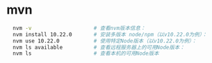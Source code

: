 <!--
 * @Author: zhangjicheng
 * @Date: 2021-03-19 11:00:30
 * @LastEditTime: 2021-03-19 11:03:05
 * @LastEditors: zhangjicheng
 * @Description: 
 * @FilePath: \my-tools\source\nvm-windows\README.md
 * 可以输入预定的版权声明、个性签名、空行等
-->
# mvn

``` bash
  nvm -v					# 查看nvm版本信息：
  nvm install 10.22.0		# 安装多版本 node/npm（以v10.22.0为例）：
  nvm use 10.22.0			# 使用特定Node版本（以v10.22.0为例）：
  nvm ls available			# 查看远程服务器上的可用Node版本：
  nvm ls					# 查看本机的可用Node版本
```